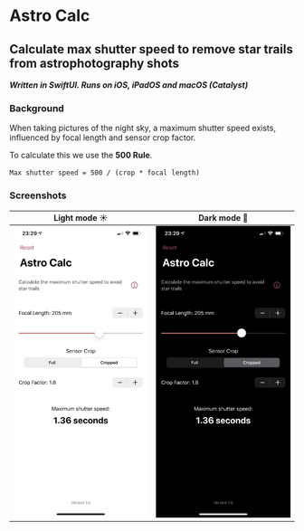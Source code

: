 # Astro Calc
## Calculate max shutter speed to remove star trails from astrophotography shots

<strong><em>Written in SwiftUI. Runs on iOS, iPadOS and macOS (Catalyst)</em></strong>

### Background
When taking pictures of the night sky, a maximum shutter speed exists, influenced by focal length and sensor crop factor.

To calculate this we use the **500 Rule**.


    Max shutter speed = 500 / (crop * focal length)


### Screenshots

Light mode ☀️ | Dark mode 🌙
:-------------------------:|:-------------------------:
<img src="screenshots/light.PNG" alt="light mode screenshot" width="400"/> | <img src="screenshots/dark.PNG" alt="dark mode screenshot" width="400"/>
